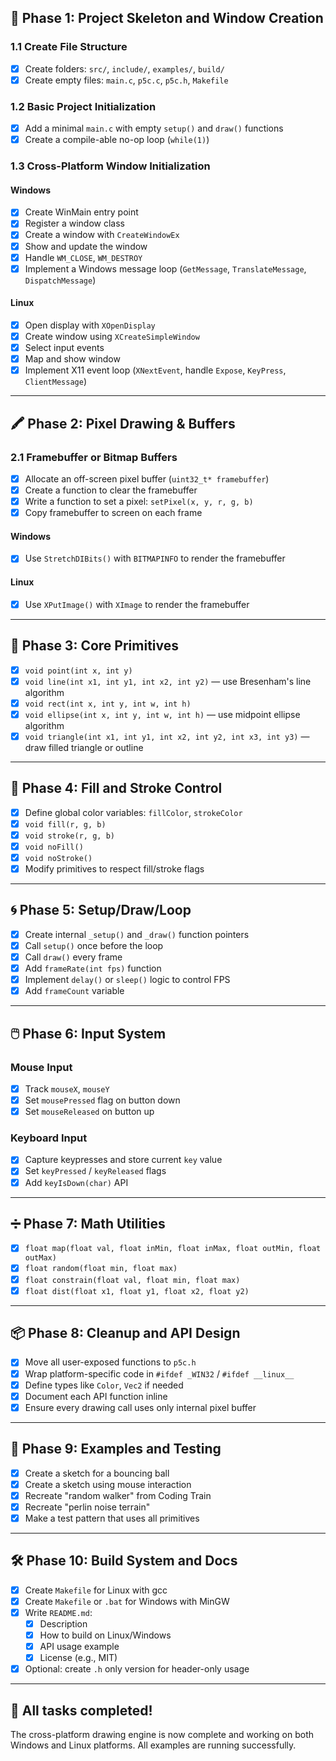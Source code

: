 ## 📁 Phase 1: Project Skeleton and Window Creation

### 1.1 Create File Structure
- [x] Create folders: `src/`, `include/`, `examples/`, `build/`
- [x] Create empty files: `main.c`, `p5c.c`, `p5c.h`, `Makefile`

### 1.2 Basic Project Initialization
- [x] Add a minimal `main.c` with empty `setup()` and `draw()` functions
- [x] Create a compile-able no-op loop (`while(1)`)

### 1.3 Cross-Platform Window Initialization
#### Windows
- [x] Create WinMain entry point
- [x] Register a window class
- [x] Create a window with `CreateWindowEx`
- [x] Show and update the window
- [x] Handle `WM_CLOSE`, `WM_DESTROY`
- [x] Implement a Windows message loop (`GetMessage`, `TranslateMessage`, `DispatchMessage`)

#### Linux
- [x] Open display with `XOpenDisplay`
- [x] Create window using `XCreateSimpleWindow`
- [x] Select input events
- [x] Map and show window
- [x] Implement X11 event loop (`XNextEvent`, handle `Expose`, `KeyPress`, `ClientMessage`)

---

## 🖍️ Phase 2: Pixel Drawing & Buffers

### 2.1 Framebuffer or Bitmap Buffers
- [x] Allocate an off-screen pixel buffer (`uint32_t* framebuffer`)
- [x] Create a function to clear the framebuffer
- [x] Write a function to set a pixel: `setPixel(x, y, r, g, b)`
- [x] Copy framebuffer to screen on each frame

#### Windows
- [x] Use `StretchDIBits()` with `BITMAPINFO` to render the framebuffer

#### Linux
- [x] Use `XPutImage()` with `XImage` to render the framebuffer

---

## 🧱 Phase 3: Core Primitives

- [x] `void point(int x, int y)`
- [x] `void line(int x1, int y1, int x2, int y2)` — use Bresenham's line algorithm
- [x] `void rect(int x, int y, int w, int h)`
- [x] `void ellipse(int x, int y, int w, int h)` — use midpoint ellipse algorithm
- [x] `void triangle(int x1, int y1, int x2, int y2, int x3, int y3)` — draw filled triangle or outline

---

## 🎨 Phase 4: Fill and Stroke Control

- [x] Define global color variables: `fillColor`, `strokeColor`
- [x] `void fill(r, g, b)`
- [x] `void stroke(r, g, b)`
- [x] `void noFill()`
- [x] `void noStroke()`
- [x] Modify primitives to respect fill/stroke flags

---

## 🌀 Phase 5: Setup/Draw/Loop

- [x] Create internal `_setup()` and `_draw()` function pointers
- [x] Call `setup()` once before the loop
- [x] Call `draw()` every frame
- [x] Add `frameRate(int fps)` function
- [x] Implement `delay()` or `sleep()` logic to control FPS
- [x] Add `frameCount` variable

---

## 🖱️ Phase 6: Input System

### Mouse Input
- [x] Track `mouseX`, `mouseY`
- [x] Set `mousePressed` flag on button down
- [x] Set `mouseReleased` on button up

### Keyboard Input
- [x] Capture keypresses and store current `key` value
- [x] Set `keyPressed` / `keyReleased` flags
- [x] Add `keyIsDown(char)` API

---

## ➗ Phase 7: Math Utilities

- [x] `float map(float val, float inMin, float inMax, float outMin, float outMax)`
- [x] `float random(float min, float max)`
- [x] `float constrain(float val, float min, float max)`
- [x] `float dist(float x1, float y1, float x2, float y2)`

---

## 📦 Phase 8: Cleanup and API Design

- [x] Move all user-exposed functions to `p5c.h`
- [x] Wrap platform-specific code in `#ifdef _WIN32` / `#ifdef __linux__`
- [x] Define types like `Color`, `Vec2` if needed
- [x] Document each API function inline
- [x] Ensure every drawing call uses only internal pixel buffer

---

## 🧪 Phase 9: Examples and Testing

- [x] Create a sketch for a bouncing ball
- [x] Create a sketch using mouse interaction
- [x] Recreate "random walker" from Coding Train
- [x] Recreate "perlin noise terrain"
- [x] Make a test pattern that uses all primitives

---

## 🛠️ Phase 10: Build System and Docs

- [x] Create `Makefile` for Linux with gcc
- [x] Create `Makefile` or `.bat` for Windows with MinGW
- [x] Write `README.md`:
  - [x] Description
  - [x] How to build on Linux/Windows
  - [x] API usage example
  - [x] License (e.g., MIT)
- [x] Optional: create `.h` only version for header-only usage

---

## 🎉 All tasks completed!

The cross-platform drawing engine is now complete and working on both Windows and Linux platforms. All examples are running successfully.
